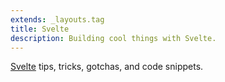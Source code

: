 ```yaml
---
extends: _layouts.tag
title: Svelte
description: Building cool things with Svelte.
---
```


[Svelte](https://svelte.dev/) tips, tricks, gotchas, and code snippets.

